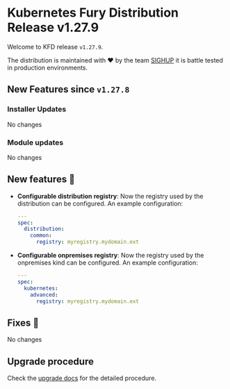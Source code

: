 # Kubernetes Fury Distribution Release v1.27.9

Welcome to KFD release `v1.27.9`.

The distribution is maintained with ❤️ by the team [SIGHUP](https://sighup.io/) it is battle tested in production environments.

## New Features since `v1.27.8`

### Installer Updates

No changes

### Module updates

No changes

## New features 🌟

- **Configurable distribution registry**: Now the registry used by the distribution can be configured. An example configuration:

  ```yaml
  ---
  spec:
    distribution:
      common:
        registry: myregistry.mydomain.ext
  ```

- **Configurable onpremises registry**: Now the registry used by the onpremises kind can be configured. An example configuration:

  ```yaml
  ---
  spec:
    kubernetes:
      advanced:
        registry: myregistry.mydomain.ext
  ```

## Fixes 🐞

No changes

## Upgrade procedure

Check the [upgrade docs](https://docs.kubernetesfury.com/docs/upgrades/upgrades) for the detailed procedure.
